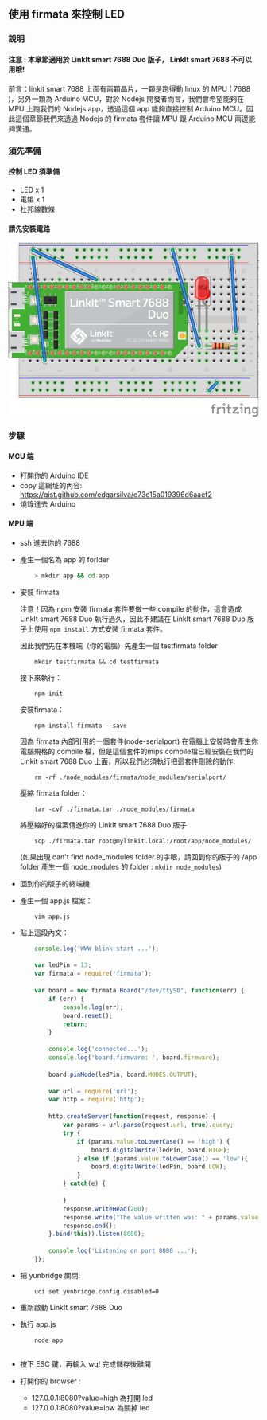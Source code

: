 ## 使用 firmata 來控制 LED

### 說明

#### 注意 : 本章節適用於 LinkIt smart 7688 Duo 版子， LinkIt smart 7688 不可以用哦!

前言：linkit smart 7688 上面有兩顆晶片，一顆是跑得動 linux 的 MPU ( 7688 )，另外一顆為 Arduino MCU，對於 Nodejs 開發者而言，我們會希望能夠在 MPU 上跑我們的 Nodejs app，透過這個 app 能夠直接控制 Arduino MCU。因此這個章節我們來透過 Nodejs 的 firmata 套件讓 MPU 跟 Arduino MCU 兩邊能夠溝通。


### 須先準備

#### 控制 LED 須準備

* LED x 1
* 電阻 x 1
* 杜邦線數條

#### 請先安裝電路

![](firmata_bb.jpg)

### 步驟

#### MCU 端
* 打開你的 Arduino IDE 
* copy 這網址的內容: https://gist.github.com/edgarsilva/e73c15a019396d6aaef2 
* 燒錄進去 Arduino  

#### MPU 端

* ssh 進去你的 7688

* 產生一個名為 app 的 forlder
    ``` bash
        > mkdir app && cd app
    ```
    
* 安裝 firmata

    注意！因為 npm 安裝 firmata 套件要做一些 compile 的動作，這會造成LinkIt smart 7688 Duo 執行過久，因此不建議在 LinkIt smart 7688 Duo 版子上使用 `npm install` 方式安裝 firmata 套件。
    
    因此我們先在本機端（你的電腦）先產生一個 testfirmata folder
    
    ```
        mkdir testfirmata && cd testfirmata
    ```
    
    接下來執行： 
    
    ```
        npm init 
    ```
    
    安裝firmata：
    
    ```
        npm install firmata --save
    ```
    
    因為 firmata 內部引用的一個套件(node-serialport) 在電腦上安裝時會產生你電腦規格的 compile 檔，但是這個套件的mips compile檔已經安裝在我們的 Linkit smart 7688 Duo 上面，所以我們必須執行把這套件刪除的動作:
    ```
        rm -rf ./node_modules/firmata/node_modules/serialport/
    ```
    
    壓縮 firmata folder：
    
    ```
        tar -cvf ./firmata.tar ./node_modules/firmata
    ```
    
    將壓縮好的檔案傳進你的 LinkIt smart 7688 Duo 版子
    
    ```
        scp ./firmata.tar root@mylinkit.local:/root/app/node_modules/
    ```
    (如果出現 can't find node_modules folder 的字眼，請回到你的版子的 /app folder 產生一個 node_modules 的 folder : `mkdir node_modules`)
    
* 回到你的版子的終端機
* 產生一個 app.js 檔案：
    
    ```
        vim app.js
    ```
    
* 貼上這段內文：
    ``` js
        console.log('WWW blink start ...');

        var ledPin = 13;
        var firmata = require('firmata');

        var board = new firmata.Board("/dev/ttyS0", function(err) {
            if (err) {
                console.log(err);
                board.reset();
                return;
            }

            console.log('connected...');
            console.log('board.firmware: ', board.firmware);

            board.pinMode(ledPin, board.MODES.OUTPUT);

            var url = require('url');
            var http = require('http');

            http.createServer(function(request, response) {
                var params = url.parse(request.url, true).query;
                try {
                    if (params.value.toLowerCase() == 'high') {
                        board.digitalWrite(ledPin, board.HIGH);
                    } else if (params.value.toLowerCase() == 'low'){
                        board.digitalWrite(ledPin, board.LOW);
                    }
                } catch(e) {
                
                }
                response.writeHead(200);
                response.write("The value written was: " + params.value);
                response.end();
            }.bind(this)).listen(8080);

            console.log('Listening on port 8080 ...');
        });
    ```
    
* 把 yunbridge 關閉:
    ```
        uci set yunbridge.config.disabled=0
    ```
* 重新啟動 LinkIt smart 7688 Duo
* 執行 app.js  
    ``` 
        node app
        
    ```
* 按下 ESC 鍵，再輸入 wq! 完成儲存後離開
* 打開你的 browser :

    * 127.0.0.1:8080?value=high 為打開 led
    * 127.0.0.1:8080?value=low 為關掉 led
    

        

    